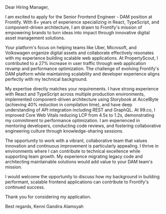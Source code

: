 Dear Hiring Manager,

I am excited to apply for the Senior Frontend Engineer - DAM position at Frontify. With 8+ years of experience specializing in React, TypeScript, and component-driven architecture, I am drawn to Frontify's mission of empowering brands to turn ideas into impact through innovative digital asset management solutions.

Your platform's focus on helping teams like Uber, Microsoft, and Volkswagen organize digital assets and collaborate effectively resonates with my experience building scalable web applications. At PropertyScout, I contributed to a 27% increase in user traffic through web application revamp and performance optimization. The challenge of evolving Frontify's DAM platform while maintaining scalability and developer experience aligns perfectly with my technical background.

My expertise directly matches your requirements. I have strong experience with React and TypeScript across multiple production environments, implemented component-driven architecture using Storybook at AccelByte (achieving 40% reduction in compilation time), and have deep understanding of API integration including REST and GraphQL. At 99.co, I improved Core Web Vitals reducing LCP from 4.5s to 1.2s, demonstrating my commitment to performance optimization. I am experienced in mentoring developers, conducting code reviews, and fostering collaborative engineering culture through knowledge-sharing sessions.

The opportunity to work with a vibrant, collaborative team that values innovation and continuous improvement is particularly appealing. I thrive in environments where I can contribute to technical excellence while supporting team growth. My experience migrating legacy code and architecting maintainable solutions would add value to your DAM team's mission.

I would welcome the opportunity to discuss how my background in building performant, scalable frontend applications can contribute to Frontify's continued success.

Thank you for considering my application.

Best regards,
Kenni Gandira Alamsyah
